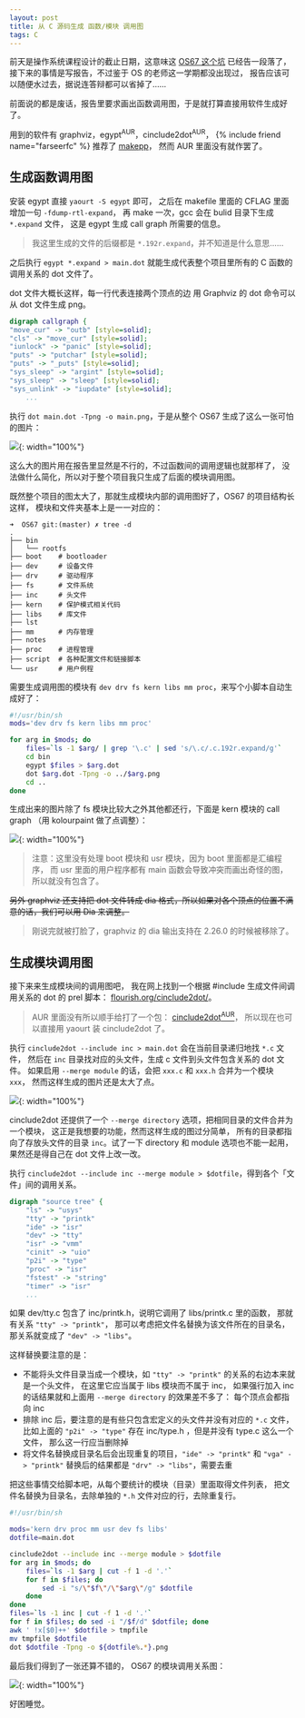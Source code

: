 ```yaml
---
layout: post
title: 从 C 源码生成 函数/模块 调用图
tags: C
---
```


前天是操作系统课程设计的截止日期，这意味这 [OS67 这个坑](https://github.com/SilverRainZ/OS67)
已经告一段落了，接下来的事情是写报告，不过鉴于 OS 的老师这一学期都没出现过，
报告应该可以随便水过去，据说连答辩都可以省掉了……

前面说的都是废话，报告里要求画出函数调用图，于是就打算直接用软件生成好了。

用到的软件有 graphviz，egypt<sup>AUR</sup>，cinclude2dot<sup>AUR</sup>，
{% include friend name="farseerfc" %} 推荐了 [makepp](http://makepp.sourceforge.net/)，
然而 AUR 里面没有就作罢了。

## 生成函数调用图

安装 egypt 直接 `yaourt -S egypt` 即可，
之后在 makefile 里面的 CFLAG 里面增加一句 `-fdump-rtl-expand`，
再 make 一次，gcc 会在 bulid 目录下生成 `*.expand` 文件，
这是 egypt 生成 call graph 所需要的信息。

> 我这里生成的文件的后缀都是 `*.192r.expand`，并不知道是什么意思……

之后执行 `egypt *.expand > main.dot`
就能生成代表整个项目里所有的 C 函数的调用关系的 dot 文件了。

dot 文件大概长这样，每一行代表连接两个顶点的边
用 Graphviz 的 dot 命令可以从 dot 文件生成 png。

```dot
digraph callgraph {
"move_cur" -> "outb" [style=solid];
"cls" -> "move_cur" [style=solid];
"iunlock" -> "panic" [style=solid];
"puts" -> "putchar" [style=solid];
"puts" -> "_puts" [style=solid];
"sys_sleep" -> "argint" [style=solid];
"sys_sleep" -> "sleep" [style=solid];
"sys_unlink" -> "iupdate" [style=solid];
    ...
```

执行 `dot main.dot -Tpng -o main.png`，于是从整个 OS67 生成了这么一张可怕的图片：

![](/assets/img/os67-fucn-call-graph.png){: width="100%"}

这么大的图片用在报告里显然是不行的，不过函数间的调用逻辑也就那样了，
没法做什么简化，所以对于整个项目我只生成了后面的模块调用图。

既然整个项目的图太大了，那就生成模块内部的调用图好了，OS67 的项目结构长这样，
模块和文件夹基本上是一一对应的：

```tree
➜  OS67 git:(master) ✗ tree -d
.
├── bin
│   └── rootfs
├── boot    # bootloader
├── dev     # 设备文件
├── drv     # 驱动程序
├── fs      # 文件系统
├── inc     # 头文件
├── kern    # 保护模式相关代码
├── libs    # 库文件
├── lst
├── mm      # 内存管理
├── notes
├── proc    # 进程管理
├── script  # 各种配置文件和链接脚本
└── usr     # 用户例程
```

需要生成调用图的模块有 `dev drv fs kern libs mm proc`，来写个小脚本自动生成好了：

```sh
#!/usr/bin/sh
mods='dev drv fs kern libs mm proc'

for arg in $mods; do
    files=`ls -1 $arg/ | grep '\.c' | sed 's/\.c/.c.192r.expand/g'`
    cd bin
    egypt $files > $arg.dot
    dot $arg.dot -Tpng -o ../$arg.png
    cd ..
done
```

生成出来的图片除了 fs 模块比较大之外其他都还行，下面是 kern 模块的 call graph
（用 kolourpaint 做了点调整）：

![](/assets/img/os67-kern-func-call-graph.png){: width="100%"}

> 注意：这里没有处理 boot 模块和 usr 模块，因为 boot 里面都是汇编程序，
> 而 usr 里面的用户程序都有 main 函数会导致冲突而画出奇怪的图，所以就没有包含了。

~~另外 graphviz 还支持把 dot 文件转成 dia 格式，所以如果对各个顶点的位置不满意的话，我们可以用 Dia 来调整。~~

> 刚说完就被打脸了，graphviz 的 dia 输出支持在 2.26.0 的时候被移除了。

## 生成模块调用图

接下来来生成模块间的调用图吧，
我在网上找到一个根据 #include 生成文件间调用关系的 dot 的 prel 脚本：
[flourish.org/cinclude2dot/](https://www.flourish.org/cinclude2dot/)。

> AUR 里面没有所以顺手给打了一个包：
> [cinclude2dot<sup>AUR</sup>](https://aur.archlinux.org/packages/cinclude2dot/)，
> 所以现在也可以直接用 yaourt 装 cinclude2dot 了。

执行 `cinclude2dot --include inc > main.dot` 会在当前目录递归地找 `*.c` 文件，
然后在 `inc` 目录找对应的头文件，生成 c 文件到头文件包含关系的 dot 文件。
如果启用 `--merge module` 的话，会把 `xxx.c` 和 `xxx.h` 合并为一个模块 `xxx`，
然而这样生成的图片还是太大了点。

![](/assets/img/os67-mod-include-graph.png){: width="100%"}

cinclude2dot 还提供了一个 `--merge directory` 选项，把相同目录的文件合并为一个模块，
这正是我想要的功能，然而这样生成的图过分简单，
所有的目录都指向了存放头文件的目录 `inc`。试了一下 directory 和 module 选项也不能一起用，
果然还是得自己在 dot 文件上改一改。

执行 `cinclude2dot --include inc --merge module > $dotfile`，得到各个「文件」间的调用关系。

```dot
digraph "source tree" {
	"ls" -> "usys"
	"tty" -> "printk"
	"ide" -> "isr"
	"dev" -> "tty"
	"isr" -> "vmm"
	"cinit" -> "uio"
	"p2i" -> "type"
	"proc" -> "isr"
	"fstest" -> "string"
	"timer" -> "isr"
    ...
```

如果 dev/tty.c 包含了 inc/printk.h，说明它调用了 libs/printk.c 里的函数，
那就有关系 `"tty" -> "printk"`，
那可以考虑把文件名替换为该文件所在的目录名，那关系就变成了 `"dev" -> "libs"`。

这样替换要注意的是：

* 不能将头文件目录当成一个模块，如 `"tty" -> "printk"` 的关系的右边本来就是一个头文件，
  在这里它应当属于 libs 模块而不属于 inc，
  如果强行加入 inc 的话结果就和上面用 `--merge directory` 的效果差不多了：
  每个顶点会都指向 inc
* 排除 inc 后，要注意的是有些只包含宏定义的头文件并没有对应的 `*.c` 文件，
  比如上面的 `"p2i" -> "type"` 存在 inc/type.h ，但是并没有 type.c 这么一个文件，
  那么这一行应当删除掉
* 将文件名替换成目录名后会出现重复的项目，`"ide" -> "printk"` 和 `"vga" -> "printk"`
  替换后的结果都是 `"drv" -> "libs"`，需要去重

把这些事情交给脚本吧，从每个要统计的模块（目录）里面取得文件列表，
把文件名替换为目录名，去除单独的 `*.h` 文件对应的行，去除重复行。

```sh
#!/usr/bin/sh

mods='kern drv proc mm usr dev fs libs'
dotfile=main.dot

cinclude2dot --include inc --merge module > $dotfile
for arg in $mods; do
    files=`ls -1 $arg | cut -f 1 -d '.'`
    for f in $files; do
        sed -i "s/\"$f\"/\"$arg\"/g" $dotfile
    done
done
files=`ls -1 inc | cut -f 1 -d '.'`
for f in $files; do sed -i "/$f/d" $dotfile; done
awk ' !x[$0]++' $dotfile > tmpfile
mv tmpfile $dotfile
dot $dotfile -Tpng -o ${dotfile%.*}.png
```

最后我们得到了一张还算不错的， OS67 的模块调用关系图：

![](/assets/img/os67-mod-include-graph-goood.png){: width="100%"}

好困睡觉。
